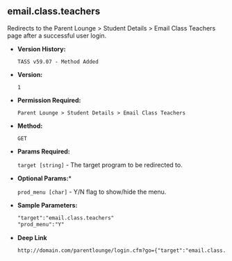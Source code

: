**email.class.teachers**
----
  Redirects to the Parent Lounge > Student Details > Email Class Teachers page after a successful user login.

* **Version History:**

   	`TASS v59.07 - Method Added`

* **Version:**

  	`1`

* **Permission Required:**

  	`Parent Lounge > Student Details > Email Class Teachers`

* **Method:**

  	`GET`
  
*  **Params Required:**

	  `target [string]` - The target program to be redirected to.

*  **Optional Params:***

    `prod_menu [char]` - Y/N flag to show/hide the menu.
    
* **Sample Parameters:**

	```HTML
	"target":"email.class.teachers"
	"prod_menu":"Y"
	```

* **Deep Link**

	```HTML
	http://domain.com/parentlounge/login.cfm?go={"target":"email.class.teachers","prod_menu":"N"}
	```

